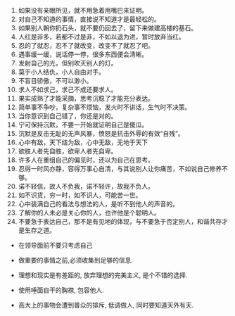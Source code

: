 1. 如果没有亲眼所见，就不用急着用嘴巴来证明。
2. 对自己不知道的事情，直接说不知道才是最轻松的。
3. 如果别人朝你扔石头，就不要仍回去了，留下来做建高楼的基石。
4. 人红是非多，若都不过是非，不如以退为进，暂时放弃当红。
5. 忍的了就忍，忍不了就改变，改变不了就忍了吧。
6. 遇事缓一缓，说话停一停，很多东西便会清晰。
7. 发射自己的光，但别吹灭别人的灯。
8. 莫于小人结仇，小人自由对手。
9. 不盲目骄傲，不可以渺小。
10. 求人不如求己，求己不成还要求人。
11. 果实成熟了才能采摘，思考沉稳了才能充分表达。
12. 简单事不争吵，复杂事不烦恼，发火时不讲话，生气时不决策。
13. 当你意识到自己错了，你还是对的。
14. 宁可保持沉默，不要一开始就证明自己是傻瓜。
15. 沉默是反击无耻的无声风暴，愤怒是抗击外辱的有效“自残”。
16. 心中有敌，天下结为敌，心中无敌，无地于天下
17. 欲胜人者先自胜，欲卑人者先自卑。
18. 许多人在重组自己的偏见时，还以为自己在思考。
19. 忍得一时风亦静，容得万事心自清，与其说别人让你痛苦，不如说自己修养不够。
20. 诺不轻信，故人不负我，诺不轻许，故我不负人。
21. 如不识货，穷一时，如不识人，可能苦一世。
22. 心中装满自己的看法与想法的人，是听不到他人的声音的。
23. 了解你的人未必是关心你的人，也许他是个聪明人。
24. 不要急于表达自己，那不是有见地的体现，与不要急于否定别人，和谐共存才是生存之道。


- 在领导面前不要只考虑自己
- 做重要的事情之前,必须收集到足够的信息.
- 理想和现实是有差距的, 放弃理想的完美主义, 是个不错的选择.

- 使用唾面自干的胸襟, 包容他人.
- 高大上的事物会遭到普众的排斥, 低调做人, 同时要知道天外有天.
